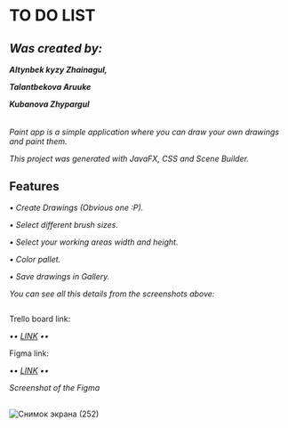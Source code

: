 # TO DO LIST
<h2><b><i>Was created by: </i></b></h2>
<p><b><i>Altynbek kyzy Zhainagul, </i></b></p>
<p><b><i>Talantbekova Aruuke </i></b></p>
<p><b><i>Kubanova Zhypargul </i></b></p>
<h6></h6>
<p><i>Paint app is a simple application where you can draw your own drawings and paint them.</i></p>
<p><i>This project was generated with JavaFX, CSS and Scene Builder.</i></p>
<h2><b>Features</b></h2>
<p><i> • Create Drawings (Obvious one :P).</i></p>
<p><i> • Select different brush sizes. </i></p>
<p><i> • Select your working areas width and height. </i></p>
<p><i> • Color pallet.</i></p>
<p><i> • Save drawings in Gallery.</i></p>
<p><i>You can see all this details from the screenshots above:</i></p>
<img url="https://github.com/zhainagul2002/ToDo/issues/1#issue-884134227">
<p>Trello board link: </p>
<p><i> •• <a href="https://trello.com/b/ZMtutb7L/group-project">LINK</a> ••</i></p>
<p>Figma link: </p>
<p><i> •• <a href="https://www.figma.com/file/fcBVutxwOzV1fePU0UTk74/Untitled?node-id=0%3A1">LINK</a> ••</i></p>
<p><i>Screenshot of the Figma</i></p>
<h2></h2>


![Снимок экрана (252)](https://user-images.githubusercontent.com/73569870/117775320-36bca480-b25c-11eb-86d9-18e23ed23ae1.png)
